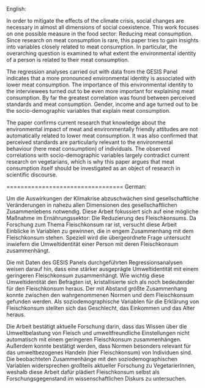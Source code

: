 English: 

In order to mitigate the effects of the climate crisis, social changes are necessary in almost all dimensions of social coexistence. This work focuses on one possible measure in the food sector: Reducing meat consumption. Since research on meat consumption is rare, this paper tries to gain insights into variables closely related to meat consumption. In particular, the overarching question is examined to what extent the environmental identity of a person is related to their meat consumption.
		
The regression analyses carried out with data from the GESIS Panel indicates that a more pronounced environmental identity is associated with lower meat consumption. The importance of this environmental identity to the interviewees turned out to be even more important for explaining meat consumption. By far the greatest correlation was found between perceived standards and meat consumption. Gender, income and age turned out to be the socio-demographic variables that explain meat consumption. 
    
The paper confirms current research that knowledge about the environmental impact of meat and environmentally friendly attitudes are not automatically related to lower meat consumption. It was also confirmed that perceived standards are particularly relevant to the environmental behaviour (here meat consumption) of individuals. The observed correlations with socio-demographic variables largely contradict current research on vegetarians, which is why this paper argues that meat consumption itself should be investigated as an object of research in scientific discourse.

=================================
German: 

Um die Auswirkungen der Klimakrise abzuschwächen sind gesellschaftliche Veränderungen in nahezu allen Dimensionen des gesellschaftlichen Zusammenlebens notwendig. Diese Arbeit fokussiert sich auf eine mögliche Maßnahme im Ernährungssektor: Die Reduzierung des Fleischkonsums. Da Forschung zum Thema Fleischkonsum rar ist, versucht diese Arbeit Einblicke in Variablen zu gewinnen, die in engem Zusammenhang mit dem Fleischkonsum stehen. Speziell wird die übergeordnete Frage untersucht inwiefern die Umweltidentität einer Person mit deren Fleischkonsum zusammenhängt.


Die mit Daten des GESIS Panels durchgeführten Regressionsanalysen weisen darauf hin, dass eine stärker ausgeprägte Umweltidentität mit einem geringeren Fleischkonsum zusammenhängt. Wie wichtig diese Umweltidentität den Befragten ist, kristallisierte sich als noch bedeutender für den Fleischkonsum heraus. Der mit Abstand größte Zusammenhang konnte zwischen den wahrgenommenen Normen und dem Fleischkonsum gefunden werden. Als soziodemographische Variablen für die Erklärung von Fleischkonsum stellten sich das Geschlecht, das Einkommen und das Alter heraus. 

Die Arbeit bestätigt aktuelle Forschung darin, dass das Wissen über die Umweltbelastung von Fleisch und umweltfreundliche Einstellungen nicht automatisch mit einem geringeren Fleischkonsum zusammenhängen. Außerdem konnte bestätigt werden, dass Normen besonders relevant für das umweltbezogenes Handeln (hier Fleischkonsum) von Individuen sind. Die beobachteten Zusammenhänge mit den soziodemographischen Variablen widersprechen großteils aktueller Forschung zu VegetarierInnen, weshalb diese Arbeit dafür plädiert Fleischkonsum selbst als Forschungsgegenstand im wissenschaftlichen Diskurs zu untersuchen.
